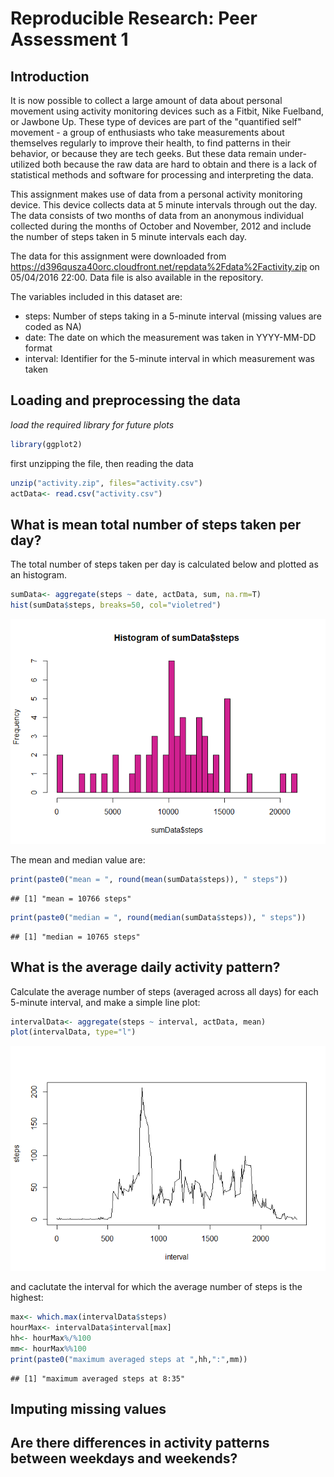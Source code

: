 # Reproducible Research: Peer Assessment 1
## Introduction
It is now possible to collect a large amount of data about personal movement using activity monitoring devices such as a Fitbit, Nike Fuelband, or Jawbone Up. These type of devices are part of the "quantified self" movement - a group of enthusiasts who take measurements about themselves regularly to improve their health, to find patterns in their behavior, or because they are tech geeks. But these data remain under-utilized both because the raw data are hard to obtain and there is a lack of statistical methods and software for processing and interpreting the data.

This assignment makes use of data from a personal activity monitoring device. This device collects data at 5 minute intervals through out the day. The data consists of two months of data from an anonymous individual collected during the months of October and November, 2012 and include the number of steps taken in 5 minute intervals each day.

The data for this assignment were downloaded from <https://d396qusza40orc.cloudfront.net/repdata%2Fdata%2Factivity.zip> on 05/04/2016 22:00. Data file is also available in the repository.

The variables included in this dataset are:

* steps: Number of steps taking in a 5-minute interval (missing values are coded as NA)
* date: The date on which the measurement was taken in YYYY-MM-DD format
* interval: Identifier for the 5-minute interval in which measurement was taken

## Loading and preprocessing the data

*load the required library for future plots*

```r
library(ggplot2)
```

first unzipping the file, then reading the data

```r
unzip("activity.zip", files="activity.csv")
actData<- read.csv("activity.csv")
```


## What is mean total number of steps taken per day?
The total number of steps taken per day is calculated below and plotted as an histogram.

```r
sumData<- aggregate(steps ~ date, actData, sum, na.rm=T)
hist(sumData$steps, breaks=50, col="violetred")
```

![](PA1_template_files/figure-html/unnamed-chunk-3-1.png)

The mean and median value are:

```r
print(paste0("mean = ", round(mean(sumData$steps)), " steps"))
```

```
## [1] "mean = 10766 steps"
```

```r
print(paste0("median = ", round(median(sumData$steps)), " steps"))
```

```
## [1] "median = 10765 steps"
```

## What is the average daily activity pattern?
Calculate the average number of steps (averaged across all days) for each 5-minute interval, and make a simple line plot:

```r
intervalData<- aggregate(steps ~ interval, actData, mean)
plot(intervalData, type="l")
```

![](PA1_template_files/figure-html/unnamed-chunk-5-1.png)

and caclutate the interval for which the average number of steps is the highest:

```r
max<- which.max(intervalData$steps)
hourMax<- intervalData$interval[max]
hh<- hourMax%/%100
mm<- hourMax%%100
print(paste0("maximum averaged steps at ",hh,":",mm))
```

```
## [1] "maximum averaged steps at 8:35"
```


## Imputing missing values



## Are there differences in activity patterns between weekdays and weekends?
